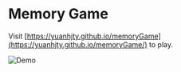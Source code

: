 # Memory Game

Visit [https://yuanhjty.github.io/memoryGame](https://yuanhjty.github.io/memoryGame/) to play.

![Demo](http://oyzng2o2u.bkt.clouddn.com/memoryGameDemo.PNG)